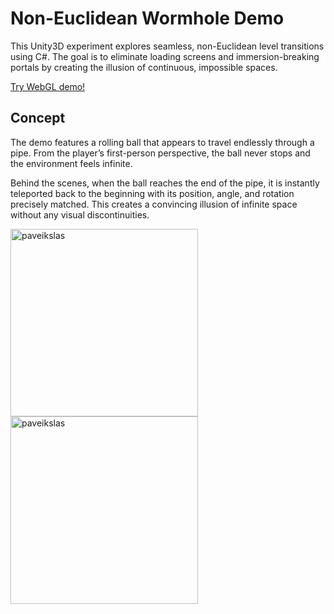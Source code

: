 # Non-Euclidean Wormhole Demo

This Unity3D experiment explores seamless, non-Euclidean level transitions using C#.
The goal is to eliminate loading screens and immersion-breaking portals by creating the illusion of continuous, impossible spaces.

[Try WebGL demo!](https://play.unity.com/en/games/a66ae4ff-ad7c-42fb-8036-bfe7298bd208/looptest)
## Concept

The demo features a rolling ball that appears to travel endlessly through a pipe. From the player’s first-person perspective, the ball never stops and the environment feels infinite.

Behind the scenes, when the ball reaches the end of the pipe, it is instantly teleported back to the beginning with its position, angle, and rotation precisely matched. This creates a convincing illusion of infinite space without any visual discontinuities.

<img height="300" alt="paveikslas" src="https://github.com/user-attachments/assets/bc6b772a-e015-4309-b541-b7e2242a5e5a" />
<img height="300" alt="paveikslas" src="https://github.com/user-attachments/assets/d17edf66-a265-4562-95aa-8af5b8ba9745" />

